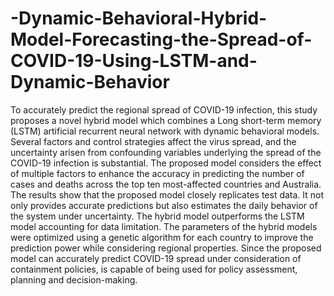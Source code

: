 # -Dynamic-Behavioral-Hybrid-Model-Forecasting-the-Spread-of-COVID-19-Using-LSTM-and-Dynamic-Behavior
To accurately predict the regional spread of COVID-19 infection, this study proposes a novel hybrid model which combines a Long short-term memory (LSTM) artificial recurrent neural network with dynamic behavioral models. Several factors and control strategies affect the virus spread, and the uncertainty arisen from confounding variables underlying the spread of the COVID-19 infection is substantial. The proposed model considers the effect of multiple factors to enhance the accuracy in predicting the number of cases and deaths across the top ten most-affected countries and Australia. The results show that the proposed model closely replicates test data. It not only provides accurate predictions but also estimates the daily behavior of the system under uncertainty. The hybrid model outperforms the LSTM model accounting for data limitation. The parameters of the hybrid models were optimized using a genetic algorithm for each country to improve the prediction power while considering regional properties. Since the proposed model can accurately predict COVID-19 spread under consideration of containment policies, is capable of being used for policy assessment, planning and decision-making.
